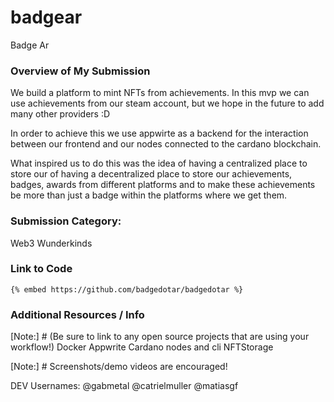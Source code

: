 # badgear
Badge Ar

### Overview of My Submission

We build a platform to mint NFTs from achievements.
In this mvp we can use achievements from our steam account,
but we hope in the future to add many other providers :D

In order to achieve this we use appwirte as a backend for
the interaction between our frontend 
and our nodes connected to the cardano blockchain.

What inspired us to do this was the idea of having a centralized place to store our
of having a decentralized place to store our achievements,
badges, awards from different platforms and to make these achievements
be more than just a badge within the platforms where we get them.


### Submission Category: 
Web3 Wunderkinds

### Link to Code
`{% embed https://github.com/badgedotar/badgedotar %}`

### Additional Resources / Info
[Note:] # (Be sure to link to any open source projects that are using your workflow!)
Docker
Appwrite
Cardano nodes and cli
NFTStorage

[Note:] # Screenshots/demo videos are encouraged!

DEV Usernames:
@gabmetal
@catrielmuller
@matiasgf
